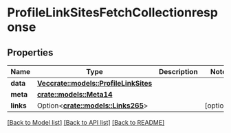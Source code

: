 # ProfileLinkSitesFetchCollectionresponse

## Properties

Name | Type | Description | Notes
------------ | ------------- | ------------- | -------------
**data** | [**Vec<crate::models::ProfileLinkSites>**](profileLinkSites.md) |  | 
**meta** | [**crate::models::Meta14**](meta14.md) |  | 
**links** | Option<[**crate::models::Links265**](links265.md)> |  | [optional]

[[Back to Model list]](../README.md#documentation-for-models) [[Back to API list]](../README.md#documentation-for-api-endpoints) [[Back to README]](../README.md)


